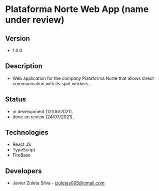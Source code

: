 # Plataforma Norte Web App (name under review)

## Version
- 1.0.0

## Description 
- Web application for the company Plataforma Norte that allows direct communication with its spot workers.

## Status
- in development (12/06/2021).
- done on review (24/07/2021).

## Technologies
- React JS
- TypeScript
- FireBase

## Developers
- Javier Zuleta Silva - jzuletas005@gmail.com
